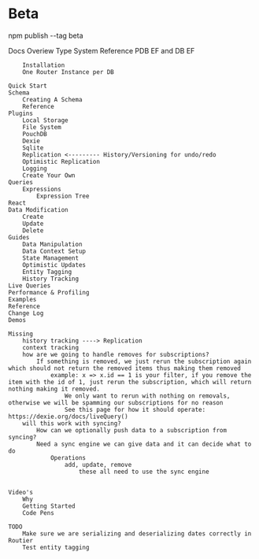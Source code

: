 # Beta

npm publish --tag beta

Docs
Overiew
Type System
Reference PDB EF and DB EF

        Installation
        One Router Instance per DB

    Quick Start
    Schema
        Creating A Schema
        Reference
    Plugins
        Local Storage
        File System
        PouchDB
        Dexie
        Sqlite
        Replication <--------- History/Versioning for undo/redo
        Optimistic Replication
        Logging
        Create Your Own
    Queries
        Expressions
            Expression Tree
    React
    Data Modification
        Create
        Update
        Delete
    Guides
        Data Manipulation
        Data Context Setup
        State Management
        Optimistic Updates
        Entity Tagging
        History Tracking
    Live Queries
    Performance & Profiling
    Examples
    Reference
    Change Log
    Demos

    Missing
        history tracking ----> Replication
        context tracking
        how are we going to handle removes for subscriptions?
            If something is removed, we just rerun the subscription again which should not return the removed items thus making them removed
                example: x => x.id == 1 is your filter, if you remove the item with the id of 1, just rerun the subscription, which will return nothing making it removed.
                    We only want to rerun with nothing on removals, otherwise we will be spamming our subscriptions for no reason
                    See this page for how it should operate: https://dexie.org/docs/liveQuery()
        will this work with syncing?
            How can we optionally push data to a subscription from syncing?
            Need a sync engine we can give data and it can decide what to do
                Operations
                    add, update, remove
                        these all need to use the sync engine


    Video's
        Why
        Getting Started
        Code Pens

    TODO
        Make sure we are serializing and deserializing dates correctly in Routier
        Test entity tagging
